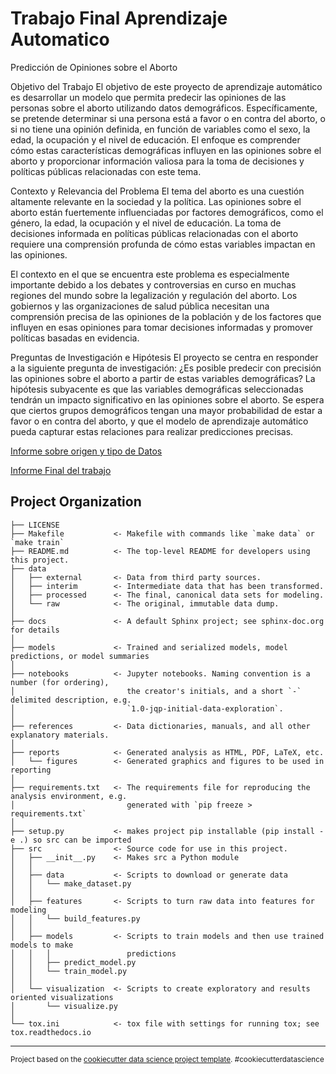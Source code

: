 Trabajo Final Aprendizaje Automatico
==============================

Predicción de Opiniones sobre el Aborto

Objetivo del Trabajo
El objetivo de este proyecto de aprendizaje automático es desarrollar un modelo que permita predecir las opiniones de las personas sobre el aborto utilizando datos demográficos. Específicamente, se pretende determinar si una persona está a favor o en contra del aborto, o si no tiene una opinión definida, en función de variables como el sexo, la edad, la ocupación y el nivel de educación. El enfoque es comprender cómo estas características demográficas influyen en las opiniones sobre el aborto y proporcionar información valiosa para la toma de decisiones y políticas públicas relacionadas con este tema.

Contexto y Relevancia del Problema
El tema del aborto es una cuestión altamente relevante en la sociedad y la política. Las opiniones sobre el aborto están fuertemente influenciadas por factores demográficos, como el género, la edad, la ocupación y el nivel de educación. La toma de decisiones informada en políticas públicas relacionadas con el aborto requiere una comprensión profunda de cómo estas variables impactan en las opiniones.

El contexto en el que se encuentra este problema es especialmente importante debido a los debates y controversias en curso en muchas regiones del mundo sobre la legalización y regulación del aborto. Los gobiernos y las organizaciones de salud pública necesitan una comprensión precisa de las opiniones de la población y de los factores que influyen en esas opiniones para tomar decisiones informadas y promover políticas basadas en evidencia.

Preguntas de Investigación e Hipótesis
El proyecto se centra en responder a la siguiente pregunta de investigación:
¿Es posible predecir con precisión las opiniones sobre el aborto a partir de estas variables demográficas?
La hipótesis subyacente es que las variables demográficas seleccionadas tendrán un impacto significativo en las opiniones sobre el aborto. Se espera que ciertos grupos demográficos tengan una mayor probabilidad de estar a favor o en contra del aborto, y que el modelo de aprendizaje automático pueda capturar estas relaciones para realizar predicciones precisas.

[Informe sobre origen y tipo de Datos](/docs/Datos.rst)

[Informe Final del trabajo](/docs/info_final.rst)

Project Organization
------------

    ├── LICENSE
    ├── Makefile           <- Makefile with commands like `make data` or `make train`
    ├── README.md          <- The top-level README for developers using this project.
    ├── data
    │   ├── external       <- Data from third party sources.
    │   ├── interim        <- Intermediate data that has been transformed.
    │   ├── processed      <- The final, canonical data sets for modeling.
    │   └── raw            <- The original, immutable data dump.
    │
    ├── docs               <- A default Sphinx project; see sphinx-doc.org for details
    │
    ├── models             <- Trained and serialized models, model predictions, or model summaries
    │
    ├── notebooks          <- Jupyter notebooks. Naming convention is a number (for ordering),
    │                         the creator's initials, and a short `-` delimited description, e.g.
    │                         `1.0-jqp-initial-data-exploration`.
    │
    ├── references         <- Data dictionaries, manuals, and all other explanatory materials.
    │
    ├── reports            <- Generated analysis as HTML, PDF, LaTeX, etc.
    │   └── figures        <- Generated graphics and figures to be used in reporting
    │
    ├── requirements.txt   <- The requirements file for reproducing the analysis environment, e.g.
    │                         generated with `pip freeze > requirements.txt`
    │
    ├── setup.py           <- makes project pip installable (pip install -e .) so src can be imported
    ├── src                <- Source code for use in this project.
    │   ├── __init__.py    <- Makes src a Python module
    │   │
    │   ├── data           <- Scripts to download or generate data
    │   │   └── make_dataset.py
    │   │
    │   ├── features       <- Scripts to turn raw data into features for modeling
    │   │   └── build_features.py
    │   │
    │   ├── models         <- Scripts to train models and then use trained models to make
    │   │   │                 predictions
    │   │   ├── predict_model.py
    │   │   └── train_model.py
    │   │
    │   └── visualization  <- Scripts to create exploratory and results oriented visualizations
    │       └── visualize.py
    │
    └── tox.ini            <- tox file with settings for running tox; see tox.readthedocs.io


--------

<p><small>Project based on the <a target="_blank" href="https://drivendata.github.io/cookiecutter-data-science/">cookiecutter data science project template</a>. #cookiecutterdatascience</small></p>
